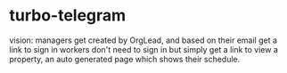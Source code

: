 # turbo-telegram
vision: 
managers get created by OrgLead, and based on their email get a link to sign in
workers don't need to sign in but simply get a link to view a property, an auto generated page which shows their schedule.